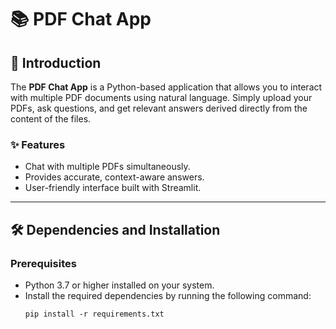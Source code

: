 # 📚 PDF Chat App

## 🚀 Introduction
The **PDF Chat App** is a Python-based application that allows you to interact with multiple PDF documents using natural language. Simply upload your PDFs, ask questions, and get relevant answers derived directly from the content of the files.

### ✨ Features
- Chat with multiple PDFs simultaneously.
- Provides accurate, context-aware answers.
- User-friendly interface built with Streamlit.

---

## 🛠️ Dependencies and Installation

### Prerequisites
- Python 3.7 or higher installed on your system.
- Install the required dependencies by running the following command:
   ```
   pip install -r requirements.txt
   ```